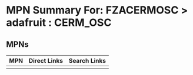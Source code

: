 



# MPN Summary For: FZACERMOSC > adafruit : CERM_OSC

## MPNs
  

|MPN|Direct Links|Search Links|
| :--- | :--- | :--- |
||||

